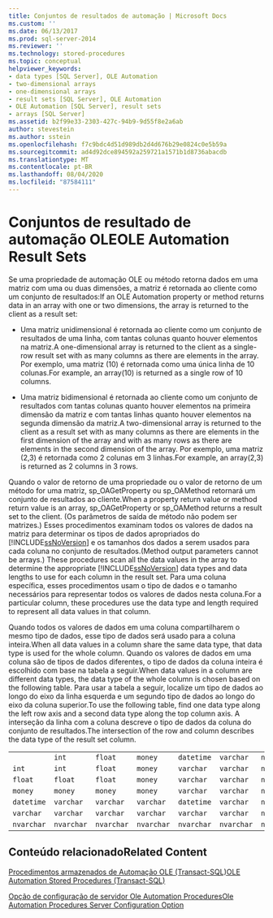 ```yaml
---
title: Conjuntos de resultados de automação | Microsoft Docs
ms.custom: ''
ms.date: 06/13/2017
ms.prod: sql-server-2014
ms.reviewer: ''
ms.technology: stored-procedures
ms.topic: conceptual
helpviewer_keywords:
- data types [SQL Server], OLE Automation
- two-dimensional arrays
- one-dimensional arrays
- result sets [SQL Server], OLE Automation
- OLE Automation [SQL Server], result sets
- arrays [SQL Server]
ms.assetid: b2f99e33-2303-427c-94b9-9d55f8e2a6ab
author: stevestein
ms.author: sstein
ms.openlocfilehash: f7c9bdc4d51d989db2d4d676b29e0824c0e5b59a
ms.sourcegitcommit: ad4d92dce894592a259721a1571b1d8736abacdb
ms.translationtype: MT
ms.contentlocale: pt-BR
ms.lasthandoff: 08/04/2020
ms.locfileid: "87584111"
---
```

# <a name="ole-automation-result-sets"></a><span data-ttu-id="4f8ca-102">Conjuntos de resultado de automação OLE</span><span class="sxs-lookup"><span data-stu-id="4f8ca-102">OLE Automation Result Sets</span></span>
  <span data-ttu-id="4f8ca-103">Se uma propriedade de automação OLE ou método retorna dados em uma matriz com uma ou duas dimensões, a matriz é retornada ao cliente como um conjunto de resultados:</span><span class="sxs-lookup"><span data-stu-id="4f8ca-103">If an OLE Automation property or method returns data in an array with one or two dimensions, the array is returned to the client as a result set:</span></span>  
  
-   <span data-ttu-id="4f8ca-104">Uma matriz unidimensional é retornada ao cliente como um conjunto de resultados de uma linha, com tantas colunas quanto houver elementos na matriz.</span><span class="sxs-lookup"><span data-stu-id="4f8ca-104">A one-dimensional array is returned to the client as a single-row result set with as many columns as there are elements in the array.</span></span> <span data-ttu-id="4f8ca-105">Por exemplo, uma matriz (10) é retornada como uma única linha de 10 colunas.</span><span class="sxs-lookup"><span data-stu-id="4f8ca-105">For example, an array(10) is returned as a single row of 10 columns.</span></span>  
  
-   <span data-ttu-id="4f8ca-106">Uma matriz bidimensional é retornada ao cliente como um conjunto de resultados com tantas colunas quanto houver elementos na primeira dimensão da matriz e com tantas linhas quanto houver elementos na segunda dimensão da matriz.</span><span class="sxs-lookup"><span data-stu-id="4f8ca-106">A two-dimensional array is returned to the client as a result set with as many columns as there are elements in the first dimension of the array and with as many rows as there are elements in the second dimension of the array.</span></span> <span data-ttu-id="4f8ca-107">Por exemplo, uma matriz (2,3) é retornada como 2 colunas em 3 linhas.</span><span class="sxs-lookup"><span data-stu-id="4f8ca-107">For example, an array(2,3) is returned as 2 columns in 3 rows.</span></span>  
  
 <span data-ttu-id="4f8ca-108">Quando o valor de retorno de uma propriedade ou o valor de retorno de um método for uma matriz, sp_OAGetProperty ou sp_OAMethod retornará um conjunto de resultados ao cliente.</span><span class="sxs-lookup"><span data-stu-id="4f8ca-108">When a property return value or method return value is an array, sp_OAGetProperty or sp_OAMethod returns a result set to the client.</span></span> <span data-ttu-id="4f8ca-109">(Os parâmetros de saída de método não podem ser matrizes.) Esses procedimentos examinam todos os valores de dados na matriz para determinar os tipos de dados apropriados do [!INCLUDE[ssNoVersion](../../includes/ssnoversion-md.md)] e os tamanhos dos dados a serem usados para cada coluna no conjunto de resultados.</span><span class="sxs-lookup"><span data-stu-id="4f8ca-109">(Method output parameters cannot be arrays.) These procedures scan all the data values in the array to determine the appropriate [!INCLUDE[ssNoVersion](../../includes/ssnoversion-md.md)] data types and data lengths to use for each column in the result set.</span></span> <span data-ttu-id="4f8ca-110">Para uma coluna específica, esses procedimentos usam o tipo de dados e o tamanho necessários para representar todos os valores de dados nesta coluna.</span><span class="sxs-lookup"><span data-stu-id="4f8ca-110">For a particular column, these procedures use the data type and length required to represent all data values in that column.</span></span>  
  
 <span data-ttu-id="4f8ca-111">Quando todos os valores de dados em uma coluna compartilharem o mesmo tipo de dados, esse tipo de dados será usado para a coluna inteira.</span><span class="sxs-lookup"><span data-stu-id="4f8ca-111">When all data values in a column share the same data type, that data type is used for the whole column.</span></span> <span data-ttu-id="4f8ca-112">Quando os valores de dados em uma coluna são de tipos de dados diferentes, o tipo de dados da coluna inteira é escolhido com base na tabela a seguir.</span><span class="sxs-lookup"><span data-stu-id="4f8ca-112">When data values in a column are different data types, the data type of the whole column is chosen based on the following table.</span></span> <span data-ttu-id="4f8ca-113">Para usar a tabela a seguir, localize um tipo de dados ao longo do eixo da linha esquerda e um segundo tipo de dados ao longo do eixo da coluna superior.</span><span class="sxs-lookup"><span data-stu-id="4f8ca-113">To use the following table, find one data type along the left row axis and a second data type along the top column axis.</span></span> <span data-ttu-id="4f8ca-114">A interseção da linha com a coluna descreve o tipo de dados da coluna do conjunto de resultados.</span><span class="sxs-lookup"><span data-stu-id="4f8ca-114">The intersection of the row and column describes the data type of the result set column.</span></span>  
  
||||||||  
|-|-|-|-|-|-|-|  
||`int`|`float`|`money`|`datetime`|`varchar`|`nvarchar`|  
|`int`|`int`|`float`|`money`|`varchar`|`varchar`|`nvarchar`|  
|`float`|`float`|`float`|`money`|`varchar`|`varchar`|`nvarchar`|  
|`money`|`money`|`money`|`money`|`varchar`|`varchar`|`nvarchar`|  
|`datetime`|`varchar`|`varchar`|`varchar`|`datetime`|`varchar`|`nvarchar`|  
|`varchar`|`varchar`|`varchar`|`varchar`|`varchar`|`varchar`|`nvarchar`|  
|`nvarchar`|`nvarchar`|`nvarchar`|`nvarchar`|`nvarchar`|`nvarchar`|`nvarchar`|  
  
## <a name="related-content"></a><span data-ttu-id="4f8ca-115">Conteúdo relacionado</span><span class="sxs-lookup"><span data-stu-id="4f8ca-115">Related Content</span></span>  
 [<span data-ttu-id="4f8ca-116">Procedimentos armazenados de Automação OLE &#40;Transact-SQL&#41;</span><span class="sxs-lookup"><span data-stu-id="4f8ca-116">OLE Automation Stored Procedures &#40;Transact-SQL&#41;</span></span>](/sql/relational-databases/system-stored-procedures/ole-automation-stored-procedures-transact-sql)  
  
 [<span data-ttu-id="4f8ca-117">Opção de configuração de servidor Ole Automation Procedures</span><span class="sxs-lookup"><span data-stu-id="4f8ca-117">Ole Automation Procedures Server Configuration Option</span></span>](../../database-engine/configure-windows/ole-automation-procedures-server-configuration-option.md)  
  
  
